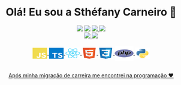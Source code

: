<h1 align="center"> Olá! Eu sou a Sthéfany Carneiro 👋 </h1>

<div align="center">
    <a target="_blank" href="#"><img src="https://img.shields.io/badge/PT--BR-2a9134?&style=for-the-badge&logo=about_me&logoColor=yellow"/></a>
    <a href="https://instagram.com/stheef_" target="_blank"><img src="https://img.shields.io/badge/-Instagram-%23E4405F?style=for-the-badge&logo=instagram&logoColor=white" target="_blank"></a>
    <a target="_blank" href="https://www.linkedin.com/in/sthefany-carneiro/"><img src="https://img.shields.io/badge/linkedin-%230077B5.svg?&style=for-the-badge&logo=linkedin&logoColor=white" /> </a>  
    <a href="mailto:sthef.carneiro@gmail.com"> <img src="https://img.shields.io/badge/Gmail-D14836?style=for-the-badge&logo=gmail&logoColor=white"></a>
</div>

<div align="center">
  <a href="https://github.com/sthefanycarneiro">
  <img height="180em" src="https://github-readme-stats.vercel.app/api?username=sthefanycarneiro&show_icons=true&theme=dracula"/>
  <img height="180em" src="https://github-readme-stats.vercel.app/api/top-langs/?username=sthefanycarneiro&layout=compact&langs_count=7&theme=dracula"/>
</div>

<div align="center" style="display: inline_block"><br/>
    <img align="center" alt="Sthe-Js" height="30" width="40" src="https://raw.githubusercontent.com/devicons/devicon/master/icons/javascript/javascript-plain.svg">
    <img align="center" alt="Sthe-Ts" height="30" width="40" src="https://raw.githubusercontent.com/devicons/devicon/master/icons/typescript/typescript-plain.svg">
    <img align="center" alt="Sthe-React" height="30" width="40" src="https://raw.githubusercontent.com/devicons/devicon/master/icons/react/react-original.svg">
    <img align="center" alt="Sthe-HTML" height="30" width="40" src="https://raw.githubusercontent.com/devicons/devicon/master/icons/html5/html5-original.svg">
    <img align="center" alt="Sthe-CSS" height="30" width="40" src="https://raw.githubusercontent.com/devicons/devicon/master/icons/css3/css3-original.svg">
    <img align="center" alt="Erick-PHP" height="40" width="50" src="https://raw.githubusercontent.com/devicons/devicon/master/icons/php/php-original.svg">
    <img align="center" alt="Sthe-Python" height="30" width="40" src="https://raw.githubusercontent.com/devicons/devicon/master/icons/python/python-original.svg">
   

</div></br>

<p align="center"> Após minha migração de carreira me encontrei na programação ❤️ </p>
